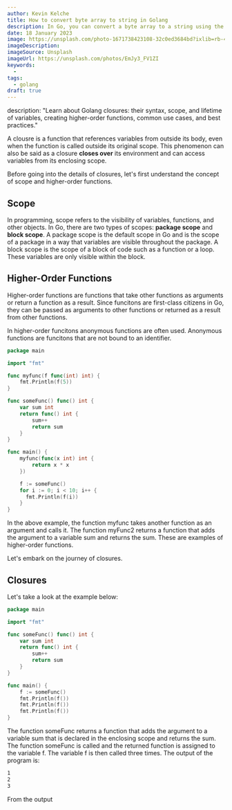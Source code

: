 ```yaml
---
author: Kevin Kelche
title: How to convert byte array to string in Golang
description: In Go, you can convert a byte array to a string using the `string()` function. This function takes a byte array as an argument and returns a string. You can also use the `fmt.Sprintf()` function to convert a byte array to a string.
date: 18 January 2023
image: https://unsplash.com/photo-1671738423108-32c0ed3684bd?ixlib=rb-4.0.3&ixid=MnwxMjA3fDB8MHxwaG90by1wYWdlfHx8fGVufDB8fHx8&auto=format&fit=crop&w=1032&q=80
imageDescription:
imageSource: Unsplash
imageUrl: https://unsplash.com/photos/EmJy3_FV1ZI
keywords:
  -
tags:
  - golang
draft: true
---
```


description: "Learn about Golang closures: their syntax, scope, and lifetime of variables, creating higher-order functions, common use cases, and best practices."

A clousre is a function that references variables from outside its body, even when the function is called outside its original scope. This phenomenon can also be said as a closure **closes over** its environment and can access variables from its enclosing scope.

Before going into the details of closures, let's first understand the concept of scope and higher-order functions.

## Scope

In programming, scope refers to the visibility of variables, functions, and other objects. In Go, there are two types of scopes: **package scope** and **block scope**. A package scope is the default scope in Go and is the scope of a package in a way that variables are visible throughout the package. A block scope is the scope of a block of code such as a function or a loop. These variables are only visible within the block.

## Higher-Order Functions

Higher-order functions are functions that take other functions as arguments or return a function as a result. Since funcitons are first-class citizens in Go, they can be passed as arguments to other functions or returned as a result from other functions.

In higher-order funcitons anonymous functions are often used. <Link url="/blog/go/golang-anonymous-functions">Anonymous functions</Link> are funcitons that are not bound to an identifier.

```go title="main.go"
package main

import "fmt"

func myfunc(f func(int) int) {
    fmt.Println(f(5))
}

func someFunc() func() int {
    var sum int
    return func() int {
        sum++
        return sum
    }
}

func main() {
    myfunc(func(x int) int {
        return x * x
    })

    f := someFunc()
    for i := 0; i < 10; i++ {
      fmt.Println(f(i))
    }
}
```

In the above example, the function myfunc takes another function as an argument and calls it. The function myFunc2 returns a function that adds the argument to a variable sum and returns the sum. These are examples of higher-order functions.

Let's embark on the journey of closures.

## Closures

Let's take a look at the example below:

```go title="main.go"
package main

import "fmt"

func someFunc() func() int {
    var sum int
    return func() int {
        sum++
        return sum
    }
}

func main() {
    f := someFunc()
    fmt.Println(f())
    fmt.Println(f())
    fmt.Println(f())
}
```

The function someFunc returns a function that adds the argument to a variable sum that is declared in the enclosing scope and returns the sum. The function someFunc is called and the returned function is assigned to the variable f. The variable f is then called three times. The output of the program is:

```bash title="output"
1
2
3
```

From the output

